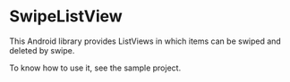 SwipeListView
=====================

This Android library provides ListViews in which items can be swiped and deleted by swipe.

To know how to use it, see the sample project. 
